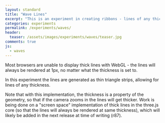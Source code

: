 ```yaml
---
layout: standard
title: "Wave Lines"
excerpt: "This is an experiment in creating ribbons - lines of any thickness - which is not possible by default in thee.js"
categories: experiments
permalink: /experiments/waves/
header:
  teaser: /assets/images/experiments/waves/teaser.jpg
comments: true
js:
  - waves
---
```


Most browsers are unable to display thick lines with WebGL - the lines will always be rendered at 1px, no matter what the thickness is set to.

In this experiment the lines are generated as thin triangle strips, allowing for lines of any thickness.

Note that with this implementation, the thickness is a property of the geometry, so that if the camera zooms in the lines will get thicker. Work is being done on a "screen space" implementation of thick lines in the three.js core (so that the lines will always be rendered at same thickness), which will likely be added in the next release at time of writing (r87).

<div id="container">
  <canvas id="canvas" class="fullpage-canvas"></canvas>
</div>